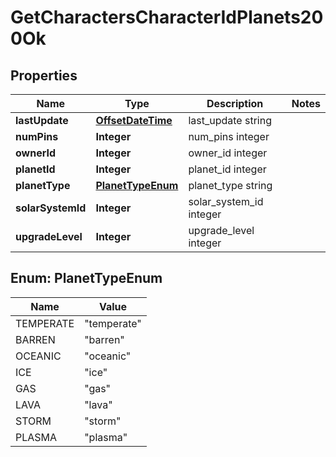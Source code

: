 
# GetCharactersCharacterIdPlanets200Ok

## Properties
Name | Type | Description | Notes
------------ | ------------- | ------------- | -------------
**lastUpdate** | [**OffsetDateTime**](OffsetDateTime.md) | last_update string | 
**numPins** | **Integer** | num_pins integer | 
**ownerId** | **Integer** | owner_id integer | 
**planetId** | **Integer** | planet_id integer | 
**planetType** | [**PlanetTypeEnum**](#PlanetTypeEnum) | planet_type string | 
**solarSystemId** | **Integer** | solar_system_id integer | 
**upgradeLevel** | **Integer** | upgrade_level integer | 


<a name="PlanetTypeEnum"></a>
## Enum: PlanetTypeEnum
Name | Value
---- | -----
TEMPERATE | &quot;temperate&quot;
BARREN | &quot;barren&quot;
OCEANIC | &quot;oceanic&quot;
ICE | &quot;ice&quot;
GAS | &quot;gas&quot;
LAVA | &quot;lava&quot;
STORM | &quot;storm&quot;
PLASMA | &quot;plasma&quot;



